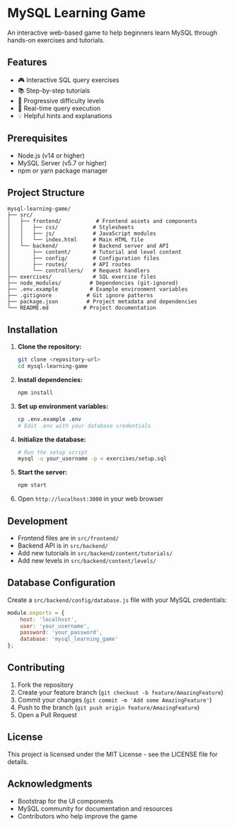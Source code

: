 # MySQL Learning Game

An interactive web-based game to help beginners learn MySQL through hands-on exercises and tutorials.

## Features

- 🎮 Interactive SQL query exercises
- 📚 Step-by-step tutorials
- 🎯 Progressive difficulty levels
- 🔄 Real-time query execution
- 💡 Helpful hints and explanations

## Prerequisites

- Node.js (v14 or higher)
- MySQL Server (v5.7 or higher)
- npm or yarn package manager

## Project Structure

```
mysql-learning-game/
├── src/
│   ├── frontend/           # Frontend assets and components
│   │   ├── css/           # Stylesheets
│   │   ├── js/            # JavaScript modules
│   │   └── index.html     # Main HTML file
│   └── backend/           # Backend server and API
│       ├── content/       # Tutorial and level content
│       ├── config/        # Configuration files
│       ├── routes/        # API routes
│       └── controllers/   # Request handlers
├── exercises/             # SQL exercise files
├── node_modules/         # Dependencies (git-ignored)
├── .env.example          # Example environment variables
├── .gitignore           # Git ignore patterns
├── package.json         # Project metadata and dependencies
└── README.md           # Project documentation
```

## Installation

1. **Clone the repository:**
   ```bash
   git clone <repository-url>
   cd mysql-learning-game
   ```

2. **Install dependencies:**
   ```bash
   npm install
   ```

3. **Set up environment variables:**
   ```bash
   cp .env.example .env
   # Edit .env with your database credentials
   ```

4. **Initialize the database:**
   ```bash
   # Run the setup script
   mysql -u your_username -p < exercises/setup.sql
   ```

5. **Start the server:**
   ```bash
   npm start
   ```

6. Open `http://localhost:3000` in your web browser

## Development

- Frontend files are in `src/frontend/`
- Backend API is in `src/backend/`
- Add new tutorials in `src/backend/content/tutorials/`
- Add new levels in `src/backend/content/levels/`

## Database Configuration

Create a `src/backend/config/database.js` file with your MySQL credentials:

```javascript
module.exports = {
    host: 'localhost',
    user: 'your_username',
    password: 'your_password',
    database: 'mysql_learning_game'
};
```

## Contributing

1. Fork the repository
2. Create your feature branch (`git checkout -b feature/AmazingFeature`)
3. Commit your changes (`git commit -m 'Add some AmazingFeature'`)
4. Push to the branch (`git push origin feature/AmazingFeature`)
5. Open a Pull Request

## License

This project is licensed under the MIT License - see the LICENSE file for details.

## Acknowledgments

- Bootstrap for the UI components
- MySQL community for documentation and resources
- Contributors who help improve the game